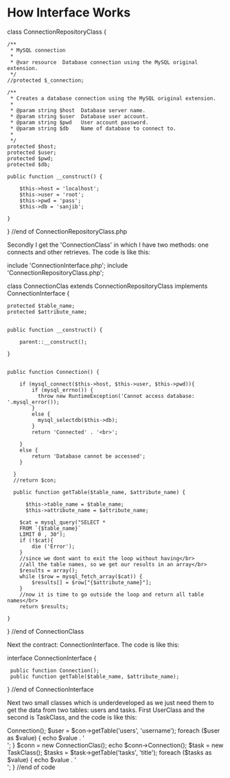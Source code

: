 
# How Interface Works 

class ConnectionRepositoryClass {
    
    /**
     * MySQL connection
     *
     * @var resource  Database connection using the MySQL original extension.
     */
    //protected $_connection;

    /**
     * Creates a database connection using the MySQL original extension.
     *
     * @param string $host  Database server name.
     * @param string $user  Database user account.
     * @param string $pwd   User account password.
     * @param string $db    Name of database to connect to.
     * 
     */
    protected $host;
    protected $user;
    protected $pwd;
    protected $db;
    
    public function __construct() {
        
        $this->host = 'localhost';
        $this->user = 'root';
        $this->pwd = 'pass';
        $this->db = 'sanjib';
        
    }
    
}
//end of ConnectionRepositoryClass.php

Secondly I get the 'ConnectionClass' in which I have two methods: one connects and other retrieves. The code is like this:


include 'ConnectionInterface.php';
include 'ConnectionRepositoryClass.php';

class ConnectionClas extends ConnectionRepositoryClass implements ConnectionInterface {

    
    protected $table_name;
    protected $attribute_name;


    public function __construct() {
        
        parent::__construct();
        
    }


    public function Connection() {
        
        if (mysql_connect($this->host, $this->user, $this->pwd)){
            if (mysql_errno()) {
              throw new RuntimeException('Cannot access database: '.mysql_error());
            }
            else {
              mysql_selectdb($this->db);
            }
            return 'Connected' . '<br>';
      
        }
        else {
            return 'Database cannot be accessed'; 
        }
      
      }
      //return $con;

      public function getTable($table_name, $attribute_name) {
          
          $this->table_name = $table_name;
          $this->attribute_name = $attribute_name;
        
        $cat = mysql_query("SELECT *
        FROM `{$table_name}`
        LIMIT 0 , 30");
        if (!$cat){
            die ('Error');
        }
        //since we dont want to exit the loop without having</br>
        //all the table names, so we get our results in an array</br>
        $results = array();
        while ($row = mysql_fetch_array($cat)) {
            $results[] = $row["{$attribute_name}"];
        }
        //now it is time to go outside the loop and return all table names</br>
        return $results;
        
    }
}
//end of ConnectionClass

Next the contract: ConnectionInterface. The code is like this:


 interface ConnectionInterface {
     
     public function Connection();
     public function getTable($table_name, $attribute_name);
   
}
//end of ConnectionInterface

Next two small classes which is underdeveloped as we just need them to get the data from two tables: users and tasks.
First UserClass and the second is TaskClass, and the code is like this:
<?php 
class TaskClass extends ConnectionClas {  
}
//end of TaskClass
<?php
class UserClass extends ConnectionClas {   
}
//end of UserClass

And finally we need to instantiate the connection, user and table objects like this:


// Require the configuration before any PHP code as the configuration controls error reporting:
require('./Bengaliana/includes/config.inc.php');
require './Bengaliana/Connection/TaskClass.php';
require './Bengaliana/Connection/ConnectionClass.php';  
       $con = new ConnectionClas();
        echo $con->Connection();
        $user = $con->getTable('users', 'username');
        foreach ($user as $value) {            
            echo $value . '<br>';    
        }          
         $conn = new ConnectionClas();
         echo $conn->Connection();
        $task = new TaskClass();
        $tasks = $task->getTable('tasks', 'title');
        foreach ($tasks as $value) {            
            echo $value . '<br>';    
}
//end of code


